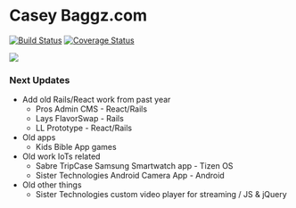 Casey Baggz.com
================
[![Build Status](https://travis-ci.org/caseybaggz/caseybaggz.svg?branch=master)](https://travis-ci.org/caseybaggz/caseybaggz)
[![Coverage Status](https://coveralls.io/repos/github/caseybaggz/caseybaggz/badge.svg?branch=update-whiplash-info)](https://coveralls.io/github/caseybaggz/caseybaggz?branch=update-whiplash-info)

<img src="https://cloud.githubusercontent.com/assets/4819738/17933175/b025f3b6-69d8-11e6-973c-c4ece3f3b861.png" />


### Next Updates
* Add old Rails/React work from past year
  * Pros Admin CMS - React/Rails
  * Lays FlavorSwap - Rails
  * LL Prototype - React/Rails
* Old apps
  * Kids Bible App games
* Old work IoTs related
  * Sabre TripCase Samsung Smartwatch app - Tizen OS
  * Sister Technologies Android Camera App - Android
* Old other things
  * Sister Technologies custom video player for streaming / JS & jQuery
